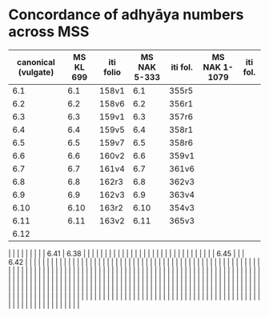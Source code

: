 # Concordance of adhyāya numbers across MSS

| canonical (vulgate) | MS KL 699 | iti folio | MS NAK  5-333 | iti fol. | MS NAK 1-1079 | iti fol. |
| ------------------- | --------- | --------- | ------------- | -------- | ------------- | -------- |
| 6.1                 | 6.1       | 158v1     | 6.1           | 355r5    |               |          |
| 6.2                 | 6.2       | 158v6     | 6.2           | 356r1    |               |          |
| 6.3                 | 6.3       | 159v1     | 6.3           | 357r6    |               |          |
| 6.4                 | 6.4       | 159v5     | 6.4           | 358r1    |               |          |
| 6.5                 | 6.5       | 159v7     | 6.5           | 358r6    |               |          |
| 6.6                 | 6.6       | 160v2     | 6.6           | 359v1    |               |          | 
| 6.7                 | 6.7       | 161v4     | 6.7           | 361v6    |               |          |
| 6.8                 | 6.8       | 162r3     | 6.8           | 362v3    |               |          |
| 6.9                 | 6.9       | 162v3     | 6.9           | 363v4    |               |          |
| 6.10                | 6.10      | 163r2     | 6.10          | 354v3    |               |          |
| 6.11                | 6.11      | 163v2     | 6.11          | 365v3    |               |          |
| 6.12                |








|                     |           |           |               |          |               |          |
| 6.41                | 6.38      |           |               |          |               |          |
|                     |           |           |               |          |               |          |
|                     |           |           |               |          |               |          |
|                     |           |           |               |          |               |          |
| 6.45                |           |           | 6.42          |          |               |          |
|                     |           |           |               |          |               |          |
|                     |           |           |               |          |               |          |
|                     |           |           |               |          |               |          |
|                     |           |           |               |          |               |          |
|                     |           |           |               |          |               |          |
|                     |           |           |               |          |               |          |
|                     |           |           |               |          |               |          |
|                     |           |           |               |          |               |          |
|                     |           |           |               |          |               |          |
|                     |           |           |               |          |               |          |
|                     |           |           |               |          |               |          |
|                     |           |           |               |          |               |          |
|                     |           |           |               |          |               |          |
|                     |           |           |               |          |               |          |
|                     |           |           |               |          |               |          |
|                     |           |           |               |          |               |          |
|                     |           |           |               |          |               |          |
|                     |           |           |               |          |               |          |
|                     |           |           |               |          |               |          |
|                     |           |           |               |          |               |          |
|                     |           |           |               |          |               |          |
|                     |           |           |               |          |               |          |
|                     |           |           |               |          |               |          |
|                     |           |           |               |          |               |          |
|                     |           |           |               |          |               |          |
|                     |           |           |               |          |               |          |
|                     |           |           |               |          |               |          |
|                     |           |           |               |          |               |          |
|                     |           |           |               |          |               |          |
|                     |           |           |               |          |               |          |
|                     |           |           |               |          |               |          |
|                     |           |           |               |          |               |          |
|                     |           |           |               |          |               |          |
|                     |           |           |               |          |               |          |
|                     |           |           |               |          |               |          |
|                     |           |           |               |          |               |          |
|                     |           |           |               |          |               |          |
|                     |           |           |               |          |               |          |

